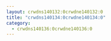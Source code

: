 ```yaml
---
layout: crwdns140132:0crwdne140132:0
title: "crwdns140134:0crwdne140134:0"
category:
  - crwdns140136:0crwdne140136:0
---
```

